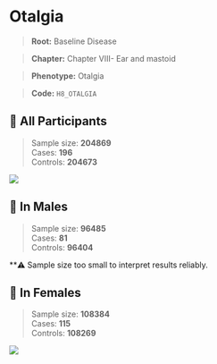 # Otalgia

> **Root:** Baseline Disease  

> **Chapter:** Chapter VIII- Ear and mastoid  

> **Phenotype:** Otalgia  

> **Code:** `H8_OTALGIA`

## 🧪 All Participants  
> Sample size: **204869**  
> Cases: **196**  
> Controls: **204673**
<img src="/Disease/Figures/ALL/Incidence/H8_OTALGIA.png"/>
<CsvTable src="/Disease_Data/ALL/Incidence/COX_H8_OTALGIA.csv" label="🔍 View full results" />

## 👨 In Males  
> Sample size: **96485**  
> Cases: **81**  
> Controls: **96404**

**⚠️ Sample size too small to interpret results reliably.


## 👩 In Females  
> Sample size: **108384**  
> Cases: **115**  
> Controls: **108269**
<img src="/Disease/Figures/Female/Incidence/H8_OTALGIA.png"/>
<CsvTable src="/Disease_Data/Female/Incidence/COX_H8_OTALGIA.csv" label="🔍 View full results" />
